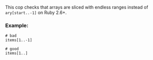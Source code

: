 This cop checks that arrays are sliced with endless ranges instead of
`ary[start..-1]` on Ruby 2.6+.

### Example:
    # bad
    items[1..-1]

    # good
    items[1..]
